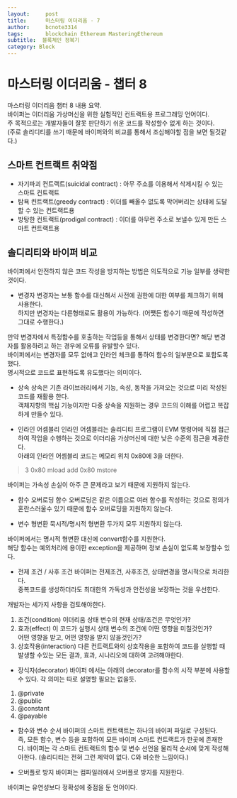 ```yaml
---
layout:     post
title:      마스터링 이더리움 - 7
author:     bcnote3314
tags: 		blockchain Ethereum MasteringEthereum
subtitle:  블록체인 정복기	
category: Block
---
```


# 마스터링 이더리움 - 챕터 8

마스터링 이더리움 챕터 8 내용 요약.  
바이퍼는 이더리움 가상머신을 위한 실험적인 컨트랙트용 프로그래밍 언어이다.  
주 목적으로는 개발자들이 잘못 판단하기 쉬운 코드를 작성할수 없게 하는 것이다.  
(주로 솔리디티를 쓰기 때문에 바이퍼와의 비교를 통해서 조심해야할 점을 보면 될것같다.)

## 스마트 컨트랙트 취약점

- 자기파괴 컨트랙트(suicidal contract) : 아무 주소를 이용해서 삭제시킬 수 있는 스마트 컨트랙트
- 탐욕 컨트랙트(greedy contract) : 이더를 빼올수 없도록 막어버리는 상태에 도달할 수 있는 컨트랙트용
- 방탕한 컨트랙트(prodigal contract) : 이더를 아무런 주소로 보낼수 있게 만든 스마트 컨트랙트용

## 솔디리티와 바이퍼 비교

바이퍼에서 안전하지 않은 코드 작성을 방지하는 방법은 의도적으로 기능 일부를 생략한 것이다.  

- 변경자 
변경자는 보통 함수를 대신해서 사전에 권한에 대한 여부를 체크하기 위해 사용한다.  
하지만 변경자는 다른형태로도 활용이 가능하다. (어쩃든 함수기 때문에 작성하면 그대로 수행한다.)  

만약 변경자에서 특정함수를 호출하는 작업등을 통해서 상태를 변경한다면? 해당 변경자를 활용하려고 하는 경우에 오류를 유발할수 있다.  
바이퍼에서는 변경자를 모두 없애고 인라인 체크를 통하여 함수의 일부분으로 포함도록 했다.  
명시적으로 코드로 표현하도록 유도했다는 의미이다.

- 상속
상속은 기존 라이브러리에서 기능, 속성, 동작을 가져오는 것으로 미리 작성된 코드를 재활용 한다.  
객체지향의 핵심 기능이지만 다중 상속을 지원하는 경우 코드의 이해를 어렵고 복잡하게 만들수 있다.  

- 인라인 어셈블리
인라인 어셈블리는 솔리디티 프로그램이 EVM 명령어에 직접 접근하여 작업을 수행하는 것으로 이더리움 가상머신에 대한 낮은 수준의 접근을 제공한다.  
아래의 인라인 어셈블리 코드는 메모리 위치 0x80에 3을 더한다. 

> 3 0x80 mload add 0x80 mstore  

바이퍼는 가속성 손실이 아주 큰 문제라고 보기 때문에 지원하지 않는다.

- 함수 오버로딩
함수 오버로딩은 같은 이름으로 여러 함수를 작성하는 것으로 정의가 혼란스러울수 있기 때문에 함수 오버로딩을 지원하지 않는다.

- 변수 형변환
묵시적/명시적 형변환 두가지 모두 지원하지 않는다.

바이퍼에서는 명시적 형변환 대신에 convert함수를 지원한다.  
해당 함수는 예외처리에 용이한 exception을 제공하며 정보 손실이 없도록 보장할수 있다.  

- 전제 조건 / 사후 조건
바이퍼는 전제조건, 사후조건, 상태변경을 명시적으로 처리한다.  
중복코드를 생성하더라도 최대한의 가독성과 안전성을 보장하는 것을 우선한다.  

개발자는 세가지 사항을 검토해야한다.

1. 조건(condition)
이더리움 상태 변수의 현재 상태/조건은 무엇인가?
2. 효과(effect)
이 코드가 실행시 상태 변수의 조건에 어떤 영향을 미칠것인가?  
어떤 영향을 받고, 어떤 영향을 받지 않을것인가?
3. 상호작용(interaction)
다른 컨트랙트와의 상호작용을 포함하여 코드를 실행할 때 발생할 수있는 모든 결과, 효과, 시나리오에 대하여 고려해야한다.

- 장식자(decorator)
바이퍼 에서는 아래의 decorator를 함수의 시작 부분에 사용할 수 있다.
각 의미는 따로 설명할 필요는 없을듯.
1. @private 
2. @public
3. @constant
4. @payable

- 함수와 변수 순서
바이퍼의 스마트 컨트랙트는 하나의 바이퍼 파일로 구성된다.  
즉, 모든 함수, 변수 등을 포함하여 모든 바이퍼 스마트 컨트랙트가 한곳에 존재한다. 바이퍼는 각 스마트 컨트랙트의 함수 및 변수 선언을 물리적 순서에 맞게 작성해아한다. (솔리디티는 전혀 그런 제약이 없다. C와 비슷한 느낌이다.)

- 오버플로 방지
바이퍼는 컴파일러에서 오버플로 방지를 지원한다.  

바이퍼는 유연성보다 정확성에 중점을 둔 언어이다.
